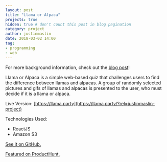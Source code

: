 ```yaml
---
layout: post
title: "Llama or Alpaca"
projects: true
hidden: true # don't count this post in blog pagination
category: project
author: justinmaslin
date: 2018-03-02 14:00
tag:
- programming
- web
---
```


For more background information, check out the [blog post](/llama-party)!

Llama or Alpaca is a simple web-based quiz that challenges users to find the difference between llamas and alpacas. A group of randomly selected pictures and gifs of llamas and alpacas is presented to the user, who must decide if it is a llama or alpaca.

Live Version: [https://llama.party](https://llama.party/?rel=justinmaslin-project)

Technologies Used:

- ReactJS
- Amazon S3

[See it on GitHub.](https://github.com/jmaslin/llama-or-alpaca)

[Featured on ProductHunt.](https://www.producthunt.com/posts/llama-or-alpaca)
